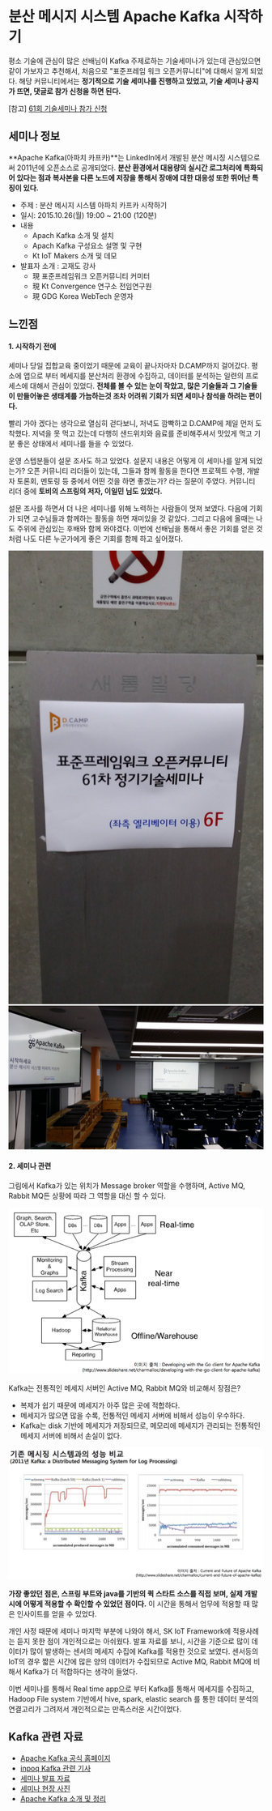 # 분산 메시지 시스템 Apache Kafka 시작하기
평소 기술에 관심이 많은 선배님이 Kafka 주제로하는 기술세미나가 있는데 관심있으면 같이 가보자고 추천해서, 처음으로 "표준프레임
워크 오픈커뮤니티"에 대해서 알게 되었다. 해당 커뮤니티에서는 **정기적으로 기술 세미나를 진행하고 있었고, 기술 세미나 공지가 뜨면, 댓글로 참가 신청을 하면 된다.**

[참고] [61회 기술세미나 참가 신청 ](http://open.egovframe.kr/cop/bbs/selectBoardArticle.do?bbsId=BBSMSTR_000000000014&nttId=16779)

## 세미나 정보
**Apache Kafka(아파치 카프카)**는 LinkedIn에서 개발된 분산 메시징 시스템으로써 2011년에 오픈소스로 공개되었다. **분산 환경에서 대용량의 실시간 로그처리에 특화되어 있다는 점과 복사본을 다른 노드에 저장을 통해서 장애에 대한 대응성 또한 뛰어난 특징이 있다.**

* 주제 : 분산 메시지 시스템 아파치 카프카 시작하기
* 일시: 2015.10.26(월) 19:00 ~ 21:00 (120분)
* 내용  
  - Apach Kafka 소개 및 설치
  - Apach Kafka 구성요소 설명 및 구현
  - Kt IoT Makers 소개 및 데모
* 발표자 소개 : 고재도 강사
  - 現 표준프레임워크 오픈커뮤니티 커미터
  - 現 Kt Convergence  연구소 전임연구원
  - 現 GDG Korea WebTech 운영자

## 느낀점
#### 1. 시작하기 전에
세미나 당일 집합교육 중이었기 때문에 교육이 끝나자마자 D.CAMP까지 걸어갔다. 평소에 앱으로 부터 메세지를 분산처리 환경에 수집하고, 데이터를 분석하는 일련의 프로세스에 대해서 관심이 있었다. **전체를 볼 수 있는 눈이 작았고, 많은 기술들과 그 기술들이 만들어놓은 생태계를 가늠하는것 조차 어려워 기회가 되면 세미나 참석을 하려는 편이다.**

빨리 가야 겠다는 생각으로 열심히 걷다보니, 저녁도 깜빡하고 D.CAMP에 제일 먼저 도착했다. 저녁을 못 먹고 갔는데 다행히 샌드위치와 음료를 준비해주셔서 맛있게 먹고 기분 좋은 상태에서 세미나를 들을 수 있었다.

운영 스텝분들이 설문 조사도 하고 있었다. 설문지 내용은 어떻게 이 세미나를 알게 되었는가? 오픈 커뮤니티 리더들이 있는데, 그들과 함께 활동을 한다면 프로젝트 수행, 개발자 토론회, 멘토링 등 중에서 어떤 것을 하면 좋겠는가? 라는 질문이 주였다. 커뮤니티 리더 중에 **토비의 스프링의 저자, 이일민 님도 있었다.**

설문 조사를 하면서 더 나은 세미나를 위해 노력하는 사람들이 멋져 보였다. 다음에 기회가 되면 고수님들과 함께하는 활동을 하면 재미있을 것 같았다. 그리고 다음에 올때는 나도 주위에 관심있는 후배와 함께 와야겠다. 이번에 선배님을 통해서 좋은 기회를 얻은 것처럼 나도 다른 누군가에게 좋은 기회를 함께 하고 싶어졌다.

![](https://github.com/gregor77/conference/blob/master/2015/Apache_Kafka/image/enterance.jpg)
![](https://github.com/gregor77/conference/blob/master/2015/Apache_Kafka/image/seminar1.jpg)

#### 2. 세미나 관련
그림에서 Kafka가 있는 위치가 Message broker 역할을 수행하며, Active MQ, Rabbit MQ든 상황에 따라 그 역할을 대신 할 수 있다.

![](https://github.com/gregor77/conference/blob/master/2015/Apache_Kafka/image/Apache_Kafka.png)

Kafka는 전통적인 메세지 서버인 Active MQ, Rabbit MQ와 비교해서 장점은?

* 복제가 쉽기 때문에 메세지가 아주 많은 곳에 적합하다.
* 메세지가 많으면 많을 수록, 전통적인 메세지 서버에 비해서 성능이 우수하다.
* Kafka는 disk 기반에 메세지가 저장되므로, 메모리에 메세지가 관리되는 전통적인 메세지 서버에 비해서 손실이 없다.

![](https://github.com/gregor77/conference/blob/master/2015/Apache_Kafka/image/compare_performance.png)

**가장 좋았던 점은, 스프링 부트와 java를 기반의 퀵 스타트 소스를 직접 보며, 실제 개발시에 어떻게 적용할 수 확인할 수 있었던 점이다.** 이 시간을 통해서 업무에 적용할 때 많은 인사이트를 얻을 수 있었다.

개인 사정 때문에 세미나 마지막 부분에 나와야 해서, SK IoT Framework에 적용사례는 듣지 못한 점이 개인적으로는 아쉬웠다. 발표 자료를 보니, 시간을 기준으로 많이 데이터가 많이 발생하는 센서의 메세지 수집에 Kafka를 적용한 것으로 보였다. 센서등의 IoT의 경우 짧은 시간에 많은 양의 데이터가 수집되므로 Active MQ, Rabbit MQ에 비해서 Kafka가 더 적합하다는 생각이 들었다.

이번 세미나를 통해서 Real time app으로 부터 Kafka를 통해서 메세지를 수집하고, Hadoop File system 기반에서 hive, spark, elastic search 를 통한 데이터 분석의 연결고리가 그려저서 개인적으로는 만족스러운 시간이었다.

## Kafka 관련 자료
* [Apache Kafka 공식 홈페이지](http://kafka.apache.org/)
* [inpoq Kafka 관련 기사](http://www.infoq.com/articles/apache-kafka)
* [세미나 발표 자료](http://open.egovframe.go.kr/cop/bbs/selectBoardArticle.do?bbsId=BBSMSTR_000000000015&nttId=16844)
* [세미나 현장 사진](http://open.egovframe.kr/cop/bbs/selectBoardArticle.do?bbsId=BBSMSTR_000000000014&nttId=16863)
* [Apache Kafka 소개 및 정리](http://epicdevs.com/17)
